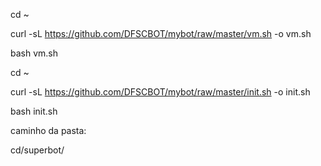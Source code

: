 cd ~

curl -sL https://github.com/DFSCBOT/mybot/raw/master/vm.sh -o vm.sh

bash vm.sh

cd ~

curl -sL https://github.com/DFSCBOT/mybot/raw/master/init.sh -o init.sh

bash init.sh

caminho da pasta:

cd/superbot/

